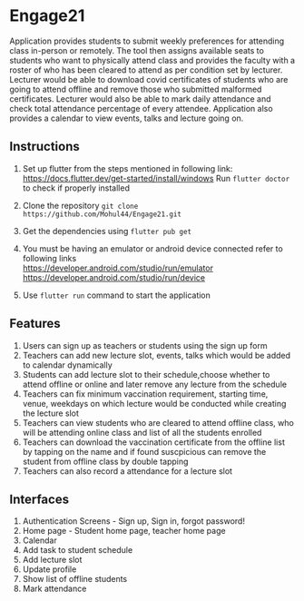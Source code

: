# Engage21
Application provides students to submit weekly preferences for attending class in-person or remotely. The tool then assigns available seats to students who want to physically attend class and provides the faculty with a roster of who has been cleared to attend as per condition set by lecturer. Lecturer would be able to download covid certificates of students who are going to attend offline and remove those who submitted malformed certificates. Lecturer would also be able to mark daily attendance and check total attendance percentage of every attendee. Application also provides a calendar to view events, talks and lecture going on.

## Instructions
1. Set up flutter from the steps mentioned in following link:
https://docs.flutter.dev/get-started/install/windows 
Run `flutter doctor` to check if properly installed

2. Clone the repository `git clone https://github.com/Mohul44/Engage21.git`
3. Get the dependencies using `flutter pub get`
4. You must be having an emulator or android device connected refer to following links
    <br /> https://developer.android.com/studio/run/emulator
    <br /> https://developer.android.com/studio/run/device 
5. Use `flutter run` command to start the application


## Features 
1. Users can sign up as teachers or students using the sign up form
2. Teachers can add new lecture slot, events, talks which would be added to calendar dynamically
3. Students can add lecture slot to their schedule,choose whether to attend offline or online and later remove any lecture from the schedule
4. Teachers can fix minimum vaccination requirement, starting time, venue, weekdays on which lecture would be conducted while creating the lecture slot
5. Teachers can view students who are cleared to attend offline class, who will be attending online class and list of all the students enrolled
6. Teachers can download the vaccination certificate from the offline list by tapping on the name and if found suscpicious can remove the student from offline class by double tapping
7. Teachers can also record a attendance for a lecture slot



## Interfaces
  1. Authentication Screens - Sign up, Sign in, forgot password!
  2. Home page - Student home page, teacher home page
  3. Calendar
  4. Add task to student schedule
  5. Add lecture slot
  6. Update profile
  7. Show list of offline students
  8. Mark attendance
